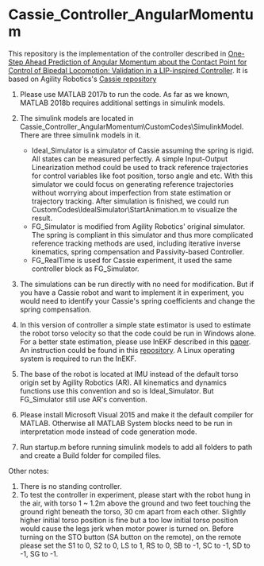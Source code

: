 # Cassie_Controller_AngularMomentum
This repository is the implementation of the controller described in [One-Step Ahead Prediction of Angular Momentum about the Contact Point for Control of Bipedal Locomotion: Validation in a LIP-inspired Controller](https://arxiv.org/abs/2008.10763). It is based on Agility Robotics's [Cassie repository](https://github.com/agilityrobotics/cassie-doc)
1. Please use MATLAB 2017b to run the code. As far as we known, MATLAB 2018b requires additional settings in simulink models.
2. The simulink models are located in Cassie_Controller_AngularMomentum\CustomCodes\SimulinkModel. There are three simulink models in it.
	 - Ideal_Simulator is a simulator of Cassie assuming the spring is rigid. All states can be measured perfectly. A simple Input-Output Linearization method could be used to track reference trajectories for control variables like foot position, torso angle and etc. With this simulator we could focus on generating reference trajectories without worrying about imperfection from state estimation or trajectory tracking. After simulation is finished, we could run CustomCodes\IdealSimulator\StartAnimation.m to visualize the result.
	 - FG_Simulator is modified from Agility Robotics' original simulator. The spring is compliant in this simulator and thus more complicated reference tracking methods are used, including iterative inverse kinematics, spring compensation and Passivity-based Controller.
	 - FG_RealTime is used for Cassie experiment, it used the same controller block as FG_Simulator.

3. The simulations can be run directly with no need for modification. But if you have a Cassie robot and want to implement it in experiment, you would need to identify your Cassie's spring coefficients and change the spring compensation.
4. In this version of controller a simple state estimator is used to estimate the robot torso velocity so that the code could be run in Windows alone. For a better state estimation, please use InEKF described in this [paper](https://journals.sagepub.com/doi/full/10.1177/0278364919894385). An instruction could be found in this [repository](https://github.com/UMich-BipedLab/cassie_ros). A Linux operating system is required to run the InEKF.
5. The base of the robot is located at IMU instead of the default torso origin set by Agility Robotics (AR). All kinematics and dynamics functions use this convention and so is Ideal_Simulator. But FG_Simulator still use AR's convention.
6. Please install Microsoft Visual 2015 and make it the default compiler for MATLAB. Otherwise all MATLAB System blocks need to be run in interpretation mode instead of code generation mode. 
7. Run startup.m before running simulink models to add all folders to path and create a Build folder for compiled files.

Other notes:
1. There is no standing controller.
2. To test the controller in experiment, please start with the robot hung in the air, with torso 1 ~ 1.2m above the ground and two feet touching the ground right beneath the torso, 30 cm apart from each other. Slightly higher initial torso position is fine but a too low initial torso position would cause the legs jerk when motor power is turned on. Before turning on the STO button (SA button on the remote), on the remote please set the S1 to 0, S2 to 0, LS to 1, RS to 0, SB to -1, SC to -1, SD to -1, SG to -1. 
